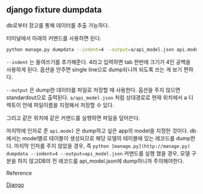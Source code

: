 ## django fixture dumpdata

db로부터 장고를 통해 데이터를 추출 가능하다.

터미널에서 아래의 커맨드를 사용하면 된다.

```bash
python manage.py dumpdata --indent=4 --output=a/api_model.json api.model
```

`--indent` 는 들여쓰기를 추가해준다. 4라고 입력하면 tab 한번에 크기가 4인 공백을 사용하게 된다.
옵션을 안주면 single line으로 dump되니까 되도록 쓰는 게 보기 편하다.

`--output` 은 dump한 데이터를 파일로 저장할 때 사용한다. 옵션을 주지 않으면 standardout으로 출력된다. `a/api_model.json` 처럼 상대경로로 현재 위치에서 a 디렉토이 안에 파일이름을 지정해서 저장할 수 있다.

그리고 같은 위치에 같은 커맨드를 실행하면 파일을 덮어쓴다.

마지막에 인자로 준 `api.model` 은 dump하고 싶은 app의 model을 지정한 것이다.
db에서는 model별로 테이블이 생성되므로 해당 모델의 테이블에 있는 레코드를 dump한다.
마지막 인자를 주지 않았을 경우, 즉 `python [manage.py](http://manage.py) dumpdata --indent=4 --output=api_model.json` 커맨드를 실행 했을 경우, 모델 구분을 하지 않고DB의 전 레코드를 api_model.json에 dump하니까 주의해야한다.

Reference

[Django](https://docs.djangoproject.com/en/4.1/ref/django-admin/#django-admin-dumpdata)

